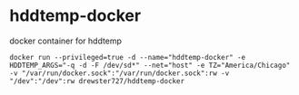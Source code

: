 # hddtemp-docker

docker container for hddtemp

```
docker run --privileged=true -d --name="hddtemp-docker" -e HDDTEMP_ARGS="-q -d -F /dev/sd*" --net="host" -e TZ="America/Chicago" -v "/var/run/docker.sock":"/var/run/docker.sock":rw -v "/dev":"/dev":rw drewster727/hddtemp-docker
```
